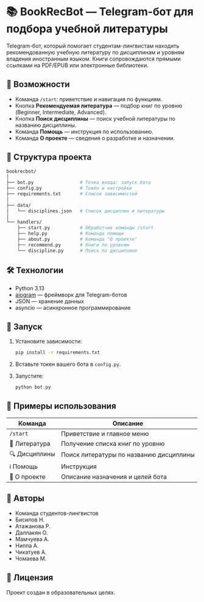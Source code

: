 # 📚 BookRecBot — Telegram-бот для подбора учебной литературы

Telegram-бот, который помогает студентам-лингвистам находить рекомендованную учебную литературу по дисциплинам и уровням владения иностранным языком. Книги сопровождаются прямыми ссылками на PDF/EPUB или электронные библиотеки.

## 🚀 Возможности

- Команда `/start`: приветствие и навигация по функциям.
- Кнопка **Рекомендуемая литература** — подбор книг по уровню (Beginner, Intermediate, Advanced).
- Кнопка **Поиск дисциплины** — поиск учебной литературы по названию дисциплины.
- Команда **Помощь** — инструкция по использованию.
- Команда **О проекте** — сведения о разработке и назначении.

## 🔧 Структура проекта

```bash
bookrecbot/
│
├── bot.py                 # Точка входа: запуск бота
├── config.py              # Токен и настройки
├── requirements.txt       # Список зависимостей
│
├── data/
│   └── disciplines.json   # Список дисциплин и литературы
│
└── handlers/
    ├── start.py           # Обработчик команды /start
    ├── help.py            # Команда помощи
    ├── about.py           # Команда "О проекте"
    ├── recommend.py       # Книги по уровням
    └── discipline.py      # Поиск по дисциплине
```

## 🛠 Технологии

- Python 3.13
- [aiogram](https://docs.aiogram.dev/) — фреймворк для Telegram-ботов
- JSON — хранение данных
- asyncio — асинхронное программирование

## 🧪 Запуск

1. Установите зависимости:
   ```bash
   pip install -r requirements.txt
   ```

2. Вставьте токен вашего бота в `config.py`.

3. Запустите:
   ```bash
   python bot.py
   ```

## 🧩 Примеры использования

| Команда         | Описание                                  |
|-----------------|-------------------------------------------|
| `/start`        | Приветствие и главное меню                |
| 📘 Литература    | Получение списка книг по уровню          |
| 🔍 Дисциплины    | Поиск литературы по названию дисциплины  |
| ℹ️ Помощь        | Инструкция                               |
| 📢 О проекте     | Описание назначения и целей бота         |

## 🤝 Авторы
- Команда студентов-лингвистов
- Бисилов Н.
- Атажанова Р.
- Даллакян О.
- Мамчуева А.
- Ниппа А.
- Чикатуев А.
- Чомаева М.

## 📌 Лицензия

Проект создан в образовательных целях.
